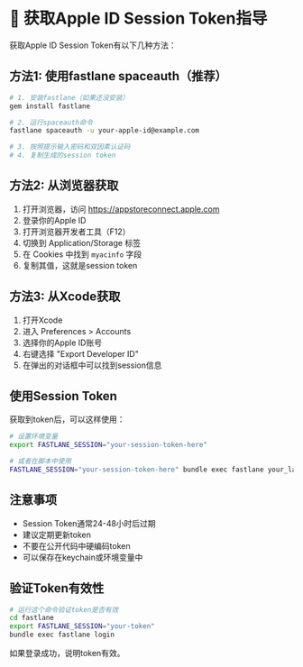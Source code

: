 # 🔐 获取Apple ID Session Token指导

获取Apple ID Session Token有以下几种方法：

## 方法1: 使用fastlane spaceauth（推荐）

```bash
# 1. 安装fastlane（如果还没安装）
gem install fastlane

# 2. 运行spaceauth命令
fastlane spaceauth -u your-apple-id@example.com

# 3. 按照提示输入密码和双因素认证码
# 4. 复制生成的session token
```

## 方法2: 从浏览器获取

1. 打开浏览器，访问 https://appstoreconnect.apple.com
2. 登录你的Apple ID
3. 打开浏览器开发者工具（F12）
4. 切换到 Application/Storage 标签
5. 在 Cookies 中找到 `myacinfo` 字段
6. 复制其值，这就是session token

## 方法3: 从Xcode获取

1. 打开Xcode
2. 进入 Preferences > Accounts
3. 选择你的Apple ID账号
4. 右键选择 "Export Developer ID"
5. 在弹出的对话框中可以找到session信息

## 使用Session Token

获取到token后，可以这样使用：

```bash
# 设置环境变量
export FASTLANE_SESSION="your-session-token-here"

# 或者在脚本中使用
FASTLANE_SESSION="your-session-token-here" bundle exec fastlane your_lane
```

## 注意事项

- Session Token通常24-48小时后过期
- 建议定期更新token
- 不要在公开代码中硬编码token
- 可以保存在keychain或环境变量中

## 验证Token有效性

```bash
# 运行这个命令验证token是否有效
cd fastlane
export FASTLANE_SESSION="your-token"
bundle exec fastlane login
```

如果登录成功，说明token有效。